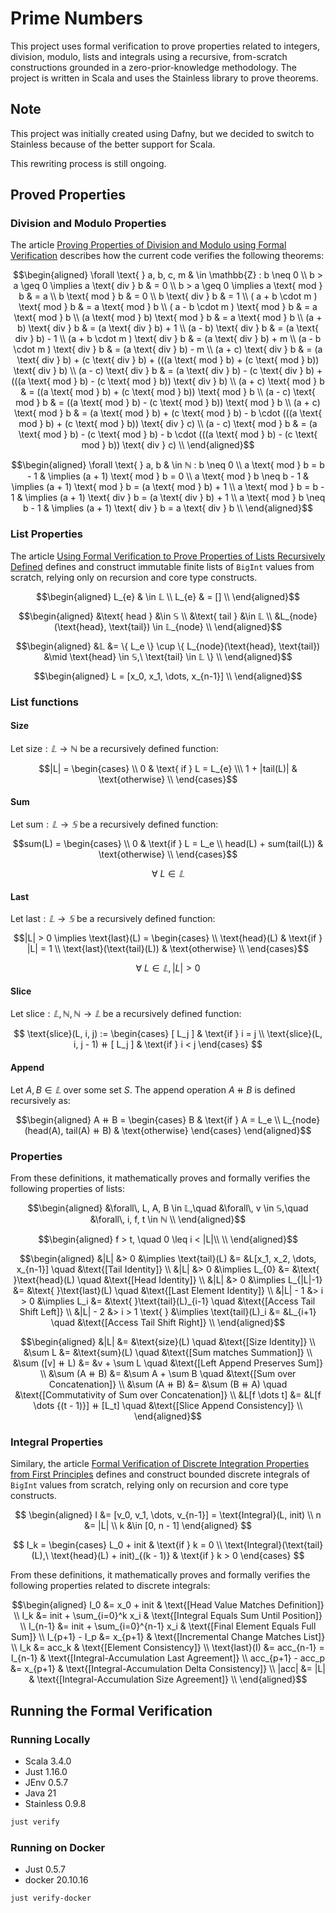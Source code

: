 # Prime Numbers

This project uses formal verification to prove properties related to integers,
division, modulo, lists and integrals using a recursive, from-scratch 
constructions grounded in a zero-prior-knowledge methodology.
The project is written in Scala and uses the Stainless library to prove theorems.

## Note

This project was initially created using Dafny,
but we decided to switch to Stainless because of the better support for Scala.

This rewriting process is still ongoing.

## Proved Properties

### Division and Modulo Properties

The article [Proving Properties of Division and Modulo using Formal Verification](./modulo.md) describes how the current code verifies the following theorems:

```math
\begin{aligned}
\forall \text{ } a, b, c, m & \in \mathbb{Z} : b \neq 0 \\
b > a \geq 0 \implies a \text{ div } b & = 0 \\
b > a \geq 0 \implies a \text{ mod } b & = a \\
b \text{ mod } b                   & = 0 \\
b \text{ div } b                   & = 1 \\
( a + b \cdot m ) \text{ mod } b   & = a \text{ mod } b \\
( a - b \cdot m ) \text{ mod } b   & = a \text{ mod } b \\
(a \text{ mod } b) \text{ mod } b  & = a \text{ mod } b \\
(a + b) \text{ div } b             & = (a \text{ div } b) + 1 \\
(a - b) \text{ div } b             & = (a \text{ div } b) - 1 \\
(a + b \cdot m ) \text{ div } b    & = (a \text{ div } b) + m \\
(a - b \cdot m ) \text{ div } b    & = (a \text{ div } b) - m \\
(a + c) \text{ div } b             & = (a \text{ div } b) + (c \text{ div } b) + (((a \text{ mod } b) + (c \text{ mod } b)) \text{ div } b) \\
(a - c) \text{ div } b             & = (a \text{ div } b) - (c \text{ div } b) + (((a \text{ mod } b) - (c \text{ mod } b)) \text{ div } b) \\
(a + c) \text{ mod } b             & = ((a \text{ mod } b) + (c \text{ mod } b)) \text{ mod } b \\
(a - c) \text{ mod } b             & = ((a \text{ mod } b) - (c \text{ mod } b)) \text{ mod } b \\
(a + c) \text{ mod } b             & = (a \text{ mod } b) + (c \text{ mod } b) - b \cdot (((a \text{ mod } b) + (c \text{ mod } b)) \text{ div } c) \\
(a - c) \text{ mod } b             & = (a \text{ mod } b) - (c \text{ mod } b) - b \cdot (((a \text{ mod } b) - (c \text{ mod } b)) \text{ div } c) \\
\end{aligned}
```
```math
\begin{aligned}
\forall \text{ } a, b & \in ℕ : b \neq 0 \\
a \text{ mod } b = b - 1    & \implies (a + 1) \text{ mod } b = 0 \\
a \text{ mod } b \neq b - 1 & \implies (a + 1) \text{ mod } b = (a \text{ mod } b) + 1 \\
a \text{ mod } b = b - 1    & \implies (a + 1) \text{ div } b = (a \text{ div } b) + 1 \\
a \text{ mod } b \neq b - 1 & \implies (a + 1) \text{ div } b = a \text{ div } b \\
\end{aligned}
```

### List Properties

The article [Using Formal Verification to Prove Properties of Lists Recursively Defined](./lists.md) 
defines and construct immutable finite lists of <code>BigInt</code> values
from scratch, relying only on recursion and core type constructs. 

```math
\begin{aligned}
L_{e} & \in 𝕃 \\
L_{e} & = [] \\
\end{aligned}
```

```math
\begin{aligned}
&\text{ head } &\in 𝕊 \\
&\text{ tail } &\in 𝕃 \\
&L_{node}(\text{head}, \text{tail}) \in 𝕃_{node} \\
\end{aligned}
```
```math
\begin{aligned}
&𝕃 &= \{ L_e \}  \cup \{ L_{node}(\text{head}, \text{tail}) &\mid \text{head} \in 𝕊,\ \text{tail} \in 𝕃 \} \\
\end{aligned}
```

```math
\begin{aligned}
L = [x_0, x_1, \dots, x_{n-1}] \\
\end{aligned}
```

### List functions

#### Size
Let $\text{size} : 𝕃 \to ℕ$ be a recursively defined function:


```math
|L| = \begin{cases} \\
0 & \text{ if } L = L_{e} \\\
1 + |tail(L)| & \text{otherwise} \\
\end{cases}
```

#### Sum
Let $\text{sum} : 𝕃 \to 𝕊$ be a recursively defined function:

```math
sum(L) = 
\begin{cases} \\
0 & \text{if } L = L_e \\
head(L) + sum(tail(L)) & \text{otherwise} \\
\end{cases}
```

$$
\forall \text{ } L \in 𝕃
$$

#### Last

Let $\text{last} : 𝕃 \to 𝕊$ be a recursively defined function:

```math
|L| > 0 \implies \text{last}(L) = 
\begin{cases} \\
\text{head}(L) & \text{if } |L| = 1 \\
\text{last}(\text{tail}(L)) & \text{otherwise} \\
\end{cases}
```

$$
\forall \text{ } L \in 𝕃, |L| > 0
$$

#### Slice

Let $\text{slice} : 𝕃, ℕ, ℕ \to 𝕃$ be a recursively defined function:

$$
\text{slice}(L, i, j) := 
\begin{cases}
[ L_j ] & \text{if } i = j \\
\text{slice}(L, i, j - 1) ⧺ [ L_j ] & \text{if } i < j
\end{cases}
$$

#### Append

Let $A, B \in 𝕃$ over some set $S$. The append operation $A ⧺ B$ is defined recursively as:

```math
\begin{aligned}
A ⧺ B =
\begin{cases}
B & \text{if } A = L_e \\
L_{node}(head(A), tail(A) ⧺ B) & \text{otherwise}
\end{cases}
\end{aligned}
```

### Properties

From these definitions, it mathematically proves and formally verifies the following properties of lists:

```math
\begin{aligned}
&\forall\, L, A, B \in  𝕃,\quad &\forall\, v \in 𝕊,\quad &\forall\, i, f, t \in ℕ \\
\end{aligned}
```
```math
\begin{aligned}
f > t, \quad 0 \leq i < |L|\\
\\
\end{aligned}
```
```math
\begin{aligned}
&|L| &> 0 &\implies \text{tail}(L) &= &L[x_1, x_2, \dots, x_{n-1}] \quad &\text{[Tail Identity]} \\
&|L| &> 0 &\implies L_{0} &= &\text{ }\text{head}(L) \quad &\text{[Head Identity]} \\
&|L| &> 0 &\implies L_{|L|-1} &= &\text{ }\text{last}(L) \quad &\text{[Last Element Identity]} \\
&|L| - 1 &> i > 0 &\implies L_i &= &\text{ }\text{tail}(L)_{i-1} \quad &\text{[Access Tail Shift Left]} \\
&|L| - 2 &> i > 1 \text{ } &\implies \text{tail}(L)_i &= &L_{i+1} \quad &\text{[Access Tail Shift Right]} \\
\end{aligned}
```
```math
\begin{aligned}
&|L| &= &\text{size}(L)                        \quad &\text{[Size Identity]} \\
&\sum L &= &\text{sum}(L)                      \quad &\text{[Sum matches Summation]} \\
&\sum ([v] ⧺ L) &= &v + \sum L                 \quad &\text{[Left Append Preserves Sum]} \\
&\sum (A ⧺ B) &= &\sum A + \sum B              \quad &\text{[Sum over Concatenation]} \\
&\sum (A ⧺ B) &= &\sum (B ⧺ A)                 \quad &\text{[Commutativity of Sum over Concatenation]} \\
&L[f \dots t] &= &L[f \dots {(t - 1)}] ⧺ [L_t] \quad &\text{[Slice Append Consistency]} \\
\end{aligned}
```

### Integral Properties

Similary, the article [Formal Verification of Discrete Integration Properties from First Principles](./integral.md) 
defines and construct bounded discrete integrals of <code>BigInt</code> values
from scratch, relying only on recursion and core type constructs. 

$$
\begin{aligned}
I &= [v_0, v_1, \dots, v_{n-1}] = \text{Integral}(L, init) \\
n &= |L| \\
k &\in [0, n - 1]
\end{aligned}
$$

$$
I_k =
\begin{cases}
L_0 + init & \text{if } k = 0 \\
\text{Integral}(\text{tail}(L),\ \text{head}(L) + init)_{(k - 1)} & \text{if } k > 0
\end{cases}
$$

From these definitions, it mathematically proves and formally verifies the following properties related to discrete integrals:

```math
\begin{aligned}
 I_0 &= x_0 + init & \text{[Head Value Matches Definition]} \\
 I_k &= init + \sum_{i=0}^k x_i & \text{[Integral Equals Sum Until Position]} \\
 I_{n-1} &= init + \sum_{i=0}^{n-1} x_i & \text{[Final Element Equals Full Sum]} \\
 I_{p+1} - I_p &= x_{p+1} & \text{[Incremental Change Matches List]} \\
 I_k &= acc_k & \text{[Element Consistency]} \\
  \text{last}(I) &= acc_{n-1} = I_{n-1} & \text{[Integral-Accumulation Last Agreement]} \\
 acc_{p+1} - acc_p &= x_{p+1} & \text{[Integral-Accumulation Delta Consistency]} \\
 |acc| &= |L| & \text{[Integral-Accumulation Size Agreement]} \\
\end{aligned}
```

## Running the Formal Verification

### Running Locally

- Scala 3.4.0
- Just 1.16.0
- JEnv 0.5.7
- Java 21
- Stainless 0.9.8

```bash
just verify
```
### Running on Docker

- Just 0.5.7
- docker 20.10.16

```bash
just verify-docker
```

